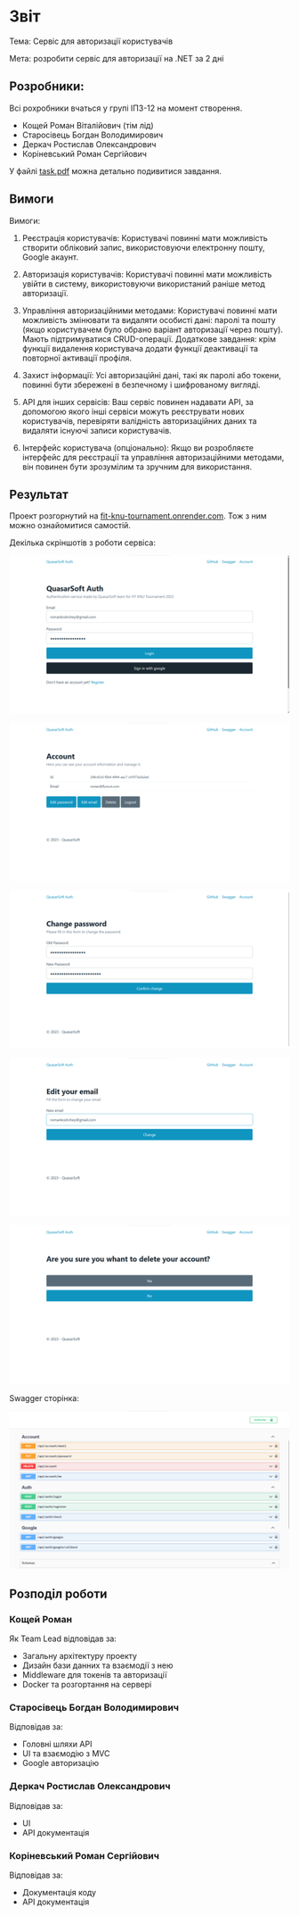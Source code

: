 # Звіт

Тема: Сервіс для авторизації користувачів

Мета: розробити сервіс для авторизації на .NET за 2 дні

## Розробники:

Всі рохробники вчаться у групі ІПЗ-12 на момент створення.

- Кощей Роман Віталійович (тім лід)
- Старосівець Богдан Володимирович
- Деркач Ростислав Олександрович
- Коріневський Роман Сергійович

У файлі [task.pdf](./task.pdf) можна детально подивитися завдання.

## Вимоги

Вимоги:

1. Реєстрація користувачів: Користувачі повинні мати можливість створити обліковий
   запис, використовуючи електронну пошту, Google акаунт.

2. Авторизація користувачів: Користувачі повинні мати можливість увійти в систему,
   використовуючи використаний раніше метод авторизації.

3. Управління авторизаційними методами: Користувачі повинні мати можливість
   змінювати та видаляти особисті дані: паролі та пошту (якщо користувачем було обрано
   варіант авторизації через пошту). Мають підтримуватися CRUD-операції. Додаткове
   завдання: крім функції видалення користувача додати функції деактивації та повторної
   активації профіля.

4. Захист інформації: Усі авторизаційні дані, такі як паролі або токени, повинні бути
   збережені в безпечному і шифрованому вигляді.

5. API для інших сервісів: Ваш сервіс повинен надавати API, за допомогою якого інші
   сервіси можуть реєструвати нових користувачів, перевіряти валідність авторизаційних
   даних та видаляти існуючі записи користувачів.

6. Інтерфейс користувача (опціонально): Якщо ви розробляєте інтерфейс для реєстрації
   та управління авторизаційними методами, він повинен бути зрозумілим та зручним для
   використання.

## Результат

Проект розгорнутий на [fit-knu-tournament.onrender.com](https://fit-knu-tournament.onrender.com/).
Тож з ним можно ознайомитися самостій.

Декілька скріншотів з роботи сервіса:

![assets/main.png](../assets/main.png)

![assets/account.png](../assets/account.png)

![assets/password.png](../assets/password.png)

![assets/email.png](../assets/email.png)

![assets/delete.png](../assets/delete.png)

Swagger сторінка:

![assets/swagger.png](../assets/swagger.png)

## Розподіл роботи

### Кощей Роман

Як Team Lead відповідав за:

- Загальну архітектуру проекту
- Дизайн бази данних та взаємодії з нею
- Middleware для токенів та авторизації
- Docker та розгортання на сервері

### Старосівець Богдан Володимирович

Відповідав за:

- Головні шляхи API
- UI та взаємодію з MVC
- Google авторизацію

### Деркач Ростислав Олександрович

Відповідав за:

- UI
- API документація

### Коріневський Роман Сергійович

Відповідав за:

- Документація коду
- API документація
